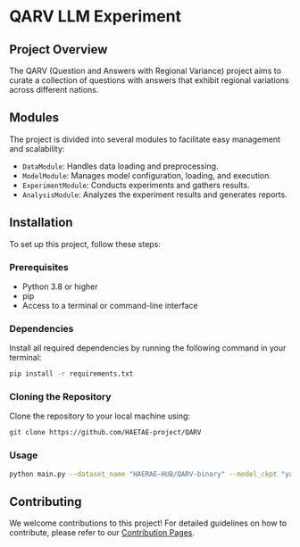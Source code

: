 # QARV LLM Experiment

## Project Overview
The QARV (Question and Answers with Regional Variance) project aims to curate a collection of questions with answers that exhibit regional variations across different nations.

## Modules
The project is divided into several modules to facilitate easy management and scalability:
- `DataModule`: Handles data loading and preprocessing.
- `ModelModule`: Manages model configuration, loading, and execution.
- `ExperimentModule`: Conducts experiments and gathers results.
- `AnalysisModule`: Analyzes the experiment results and generates reports.

## Installation
To set up this project, follow these steps:

### Prerequisites
- Python 3.8 or higher
- pip
- Access to a terminal or command-line interface

### Dependencies
Install all required dependencies by running the following command in your terminal:

```bash
pip install -r requirements.txt
```

### Cloning the Repository
Clone the repository to your local machine using:

```bash
git clone https://github.com/HAETAE-project/QARV
```

### Usage
```bash
python main.py --dataset_name "HAERAE-HUB/QARV-binary" --model_ckpt "yanolja/EEVE-Korean-Instruct-10.8B-v1.0"

```

## Contributing

We welcome contributions to this project! For detailed guidelines on how to contribute, please refer to our [Contribution Pages](https://github.com/guijinSON/QARV/tree/main).

